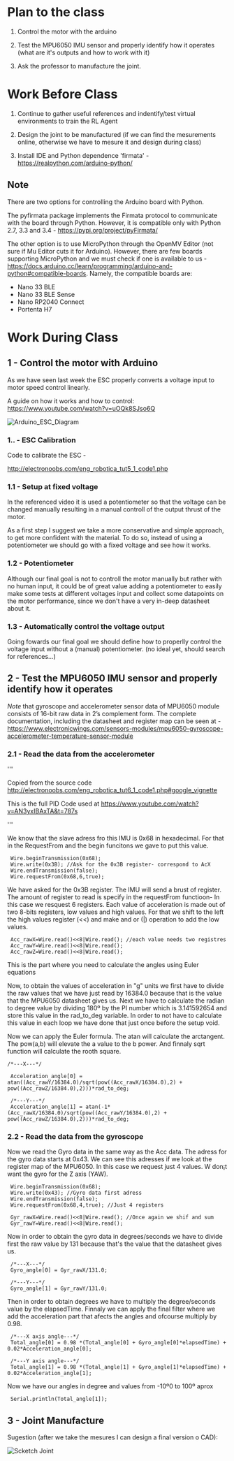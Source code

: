 # Plan to the class

1. Control the motor with the arduino

2. Test the MPU6050 IMU sensor and properly identify how it operates (what are it's outputs and how to work with it)

3. Ask the professor to manufacture the joint.

# Work Before Class 

1. Continue to gather useful references and indentify/test virtual environments to train the RL Agent

2. Design the joint to be manufactured (if we can find the mesurements online, otherwise we have to mesure it and design during class)

3. Install IDE and Python dependence 'firmata' - https://realpython.com/arduino-python/

## Note

There are two options for controlling the Arduino board with Python. 

The pyfirmata package implements the Firmata protocol to communicate with the board through Python. However, it is compatible only with Python 2.7, 3.3 and 3.4 - https://pypi.org/project/pyFirmata/

The other option is to use MicroPython through the OpenMV Editor (not sure if Mu Editor cuts it for Arduino). However, there are few boards supporting MicroPython and we must check if one is available to us - https://docs.arduino.cc/learn/programming/arduino-and-python#compatible-boards. Namely, the compatible boards are:

- Nano 33 BLE
- Nano 33 BLE Sense
- Nano RP2040 Connect
- Portenta H7

# Work During Class

## 1 - Control the motor with Arduino

As we have seen last week the ESC properly converts a voltage input to motor speed control linearly. 

A guide on how it works and how to control: https://www.youtube.com/watch?v=uOQk8SJso6Q

![Arduino_ESC_Diagram](Arduino_ESC_Diagram.png)

### 1.. - ESC Calibration
Code to calibrate the ESC - 

http://electronoobs.com/eng_robotica_tut5_1_code1.php

### 1.1 - Setup at fixed voltage

In the referenced video it is used a potentiometer so that the voltage can be changed manually resulting in a manual controll of the output thrust of the motor. 

As a first step I suggest we take a more conservative and simple approach, to get more confident with the material. To do so, instead of using a potentiometer we should go with a fixed voltage and see how it works.

### 1.2 - Potentiometer

Although our final goal is not to controll the motor manually but rather with no human input, it could be of great value adding a potentiometer to easily make some tests at different voltages input and collect some datapoints on the motor performance, since we don't have a very in-deep datasheet about it.

### 1.3 - Automatically control the voltage output

Going fowards our final goal we should define how to properlly control the voltage input without a (manual) potentiometer. (no ideal yet, should search for references...)

## 2 - Test the MPU6050 IMU sensor and properly identify how it operates

*Note* that gyroscope and accelerometer sensor data of MPU6050 module consists of 16-bit raw data in 2’s complement form. 
The complete documentation, including the datasheet and register map can be seen at - https://www.electronicwings.com/sensors-modules/mpu6050-gyroscope-accelerometer-temperature-sensor-module

### 2.1 - Read the data from the accelerometer
'''

Copied from the source code http://electronoobs.com/eng_robotica_tut6_1_code1.php#google_vignette

This is the full PID Code used at https://www.youtube.com/watch?v=AN3yxIBAxTA&t=787s 

''' 

We know that the slave adress fro this IMU is 0x68 in hexadecimal. For that in the RequestFrom and the begin funcitons we gave to put this value.

     Wire.beginTransmission(0x68);
     Wire.write(0x3B); //Ask for the 0x3B register- correspond to AcX
     Wire.endTransmission(false);
     Wire.requestFrom(0x68,6,true);  

We have asked for the 0x3B register. The IMU will send a brust of register. The amount of register to read is specify in the requestFrom functioon- In this case we resquest 6 registers. Each value of acceleration is made out of two 8-bits registers, low values and high values. For that we shift to the left the high values register (<<) and make and or (|) operation to add the low values.

     Acc_rawX=Wire.read()<<8|Wire.read(); //each value needs two registres
     Acc_rawY=Wire.read()<<8|Wire.read();
     Acc_rawZ=Wire.read()<<8|Wire.read();

This is the part where you need to calculate the angles using Euler equations
    
  Now, to obtain the values of acceleration in "g" units we first have to divide the raw  values that we have just read by 16384.0 because that is the value that the MPU6050 datasheet gives us. Next we have to calculate the radian to degree value by dividing 180º by the PI number which is 3.141592654 and store this value in the rad_to_deg variable. In order to not have to calculate this value in each loop we have done that just once before the setup void. 

Now we can apply the Euler formula. The atan will calculate the arctangent. The pow(a,b) will elevate the a value to the b power. And finnaly sqrt function will calculate the rooth square.

    /*---X---*/

     Acceleration_angle[0] = atan((Acc_rawY/16384.0)/sqrt(pow((Acc_rawX/16384.0),2) + pow((Acc_rawZ/16384.0),2)))*rad_to_deg;

     /*---Y---*/
     Acceleration_angle[1] = atan(-1*(Acc_rawX/16384.0)/sqrt(pow((Acc_rawY/16384.0),2) + pow((Acc_rawZ/16384.0),2)))*rad_to_deg;


### 2.2 - Read the data from the gyroscope

Now we read the Gyro data in the same way as the Acc data. The adress for the gyro data starts at 0x43. We can see this adresses if we look at the register map of the MPU6050. In this case we request just 4 values. W don¡t want the gyro for  the Z axis (YAW).

     Wire.beginTransmission(0x68);
     Wire.write(0x43); //Gyro data first adress
     Wire.endTransmission(false);
     Wire.requestFrom(0x68,4,true); //Just 4 registers

     Gyr_rawX=Wire.read()<<8|Wire.read(); //Once again we shif and sum
     Gyr_rawY=Wire.read()<<8|Wire.read();

Now in order to obtain the gyro data in degrees/seconds we have to divide first the raw value by 131 because that's the value that the datasheet gives us.

     /*---X---*/
     Gyro_angle[0] = Gyr_rawX/131.0; 
     
     /*---Y---*/
     Gyro_angle[1] = Gyr_rawY/131.0;


Then in order to obtain degrees we have to multiply the degree/seconds value by the elapsedTime. Finnaly we can apply the final filter where we add the acceleration part that afects the angles and ofcourse multiply by 0.98.

     /*---X axis angle---*/
     Total_angle[0] = 0.98 *(Total_angle[0] + Gyro_angle[0]*elapsedTime) + 0.02*Acceleration_angle[0];
     
     /*---Y axis angle---*/
     Total_angle[1] = 0.98 *(Total_angle[1] + Gyro_angle[1]*elapsedTime) + 0.02*Acceleration_angle[1];
   
Now we have our angles in degree and values from -10º0 to 100º aprox

     Serial.println(Total_angle[1]);
    
## 3 - Joint Manufacture

Sugestion (after we take the mesures I can design a final version o CAD):

![Scketch Joint](Scketch_Joint.png)
